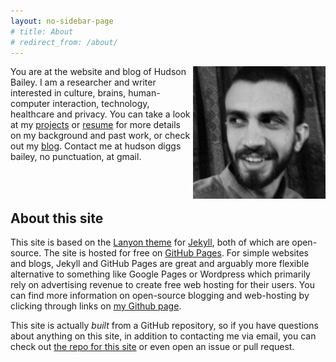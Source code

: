 ```yaml
---
layout: no-sidebar-page
# title: About
# redirect_from: /about/
---
```


<img style="float: right;" src="/assets/me_.jpg" width="42%">

You are at the website and blog of Hudson Bailey. I am a researcher and writer interested in culture, brains, human-computer interaction, technology, healthcare and privacy. You can take a look at my [projects](/projects) or [resume](/assets/bailey_resume.pdf) for more details on my background and past work, or check out my [blog](/blog). Contact me at hudson diggs bailey, no punctuation, at gmail.

<br><br>

## About this site

This site is based on the [Lanyon theme](http://lanyon.getpoole.com) for [Jekyll](http://jekyllrb.com), both of which are open-source. The site is hosted for free on [GitHub Pages](https://pages.github.com). For simple websites and blogs, Jekyll and GitHub Pages are great and arguably more flexible alternative to something like Google Pages or Wordpress which primarily rely on advertising revenue to create free web hosting for their users. You can find more information on open-source blogging and web-hosting by clicking through links on [my Github page](https://github.com/hdbhdb/).

This site is actually _built_ from a GitHub repository, so if you have questions about anything on this site, in addition to contacting me via email, you can check out [the repo for this site](https://github.com/hdbhdb/hdbhdb.github.io) or even open an issue or pull request.
